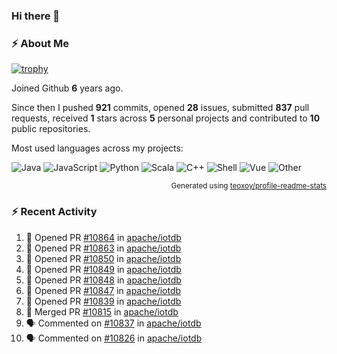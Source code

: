 ### Hi there 👋

### :zap: About Me

[![trophy](https://github-profile-trophy.vercel.app/?username=HTHou&theme=onedark)](https://github.com/ryo-ma/github-profile-trophy)
   
Joined Github **6** years ago.

Since then I pushed **921** commits, opened **28** issues, submitted **837** pull requests, received **1** stars across **5** personal projects and contributed to **10** public repositories.

Most used languages across my projects:

![Java](https://img.shields.io/static/v1?style=flat-square&label=%E2%A0%80&color=555&labelColor=%23b07219&message=Java%EF%B8%B194.4%25)
![JavaScript](https://img.shields.io/static/v1?style=flat-square&label=%E2%A0%80&color=555&labelColor=%23f1e05a&message=JavaScript%EF%B8%B11.4%25)
![Python](https://img.shields.io/static/v1?style=flat-square&label=%E2%A0%80&color=555&labelColor=%233572A5&message=Python%EF%B8%B10.7%25)
![Scala](https://img.shields.io/static/v1?style=flat-square&label=%E2%A0%80&color=555&labelColor=%23c22d40&message=Scala%EF%B8%B10.6%25)
![C++](https://img.shields.io/static/v1?style=flat-square&label=%E2%A0%80&color=555&labelColor=%23f34b7d&message=C%2B%2B%EF%B8%B10.6%25)
![Shell](https://img.shields.io/static/v1?style=flat-square&label=%E2%A0%80&color=555&labelColor=%2389e051&message=Shell%EF%B8%B10.4%25)
![Vue](https://img.shields.io/static/v1?style=flat-square&label=%E2%A0%80&color=555&labelColor=%2341b883&message=Vue%EF%B8%B10.3%25)
![Other](https://img.shields.io/static/v1?style=flat-square&label=%E2%A0%80&color=555&labelColor=%23ededed&message=Other%EF%B8%B11.2%25)

<p align="right"><sub>Generated using <a href="https://github.com/marketplace/actions/profile-readme-stats">teoxoy/profile-readme-stats</a></sub></p>


<!--![](https://github.com/HTHou/HTHou/blob/output/github-contribution-grid-snake.svg)-->

<!--![Haonan Hou's github stats](https://github-readme-stats.vercel.app/api?username=HTHou&count_private=true&show_icons=true&theme=onedark)-->

<!--![Haonan Hou's wakatime stats](https://github-readme-stats.vercel.app/api/wakatime?username=HTHou&layout=compact&theme=onedark)-->

<!--![Top Langs](https://github-readme-stats.vercel.app/api/top-langs/?username=HTHou&theme=onedark&layout=compact)-->

### :zap: Recent Activity
<!--START_SECTION:activity-->
1. 💪 Opened PR [#10864](https://github.com/apache/iotdb/pull/10864) in [apache/iotdb](https://github.com/apache/iotdb)
2. 💪 Opened PR [#10863](https://github.com/apache/iotdb/pull/10863) in [apache/iotdb](https://github.com/apache/iotdb)
3. 💪 Opened PR [#10850](https://github.com/apache/iotdb/pull/10850) in [apache/iotdb](https://github.com/apache/iotdb)
4. 💪 Opened PR [#10849](https://github.com/apache/iotdb/pull/10849) in [apache/iotdb](https://github.com/apache/iotdb)
5. 💪 Opened PR [#10848](https://github.com/apache/iotdb/pull/10848) in [apache/iotdb](https://github.com/apache/iotdb)
6. 💪 Opened PR [#10847](https://github.com/apache/iotdb/pull/10847) in [apache/iotdb](https://github.com/apache/iotdb)
7. 💪 Opened PR [#10839](https://github.com/apache/iotdb/pull/10839) in [apache/iotdb](https://github.com/apache/iotdb)
8. 🎉 Merged PR [#10815](https://github.com/apache/iotdb/pull/10815) in [apache/iotdb](https://github.com/apache/iotdb)
9. 🗣 Commented on [#10837](https://github.com/apache/iotdb/issues/10837#issuecomment-1674310793) in [apache/iotdb](https://github.com/apache/iotdb)
10. 🗣 Commented on [#10826](https://github.com/apache/iotdb/issues/10826#issuecomment-1674309982) in [apache/iotdb](https://github.com/apache/iotdb)
<!--END_SECTION:activity-->

<!--
**HTHou/HTHou** is a ✨ _special_ ✨ repository because its `README.md` (this file) appears on your GitHub profile.

Here are some ideas to get you started:

- 🔭 I’m currently working on ...
- 🌱 I’m currently learning ...
- 👯 I’m looking to collaborate on ...
- 🤔 I’m looking for help with ...
- 💬 Ask me about ...
- 📫 How to reach me: ...
- 😄 Pronouns: ...
- ⚡ Fun fact: ...
-->
